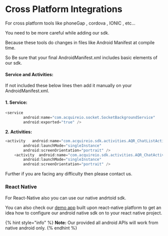 # Cross Platform Integrations

For cross platform tools like phoneGap , cordova , IONIC , etc…

You need to be more careful while adding our sdk.

Because these tools do changes in files like Android Manifest at compile time.

So Be sure that your final AndroidManifest.xml includes basic elements of our sdk.

#### **Service and Activities:**

If not included these below lines then add it manually on your AndroidManifest.xml.

#### **1. Service:**

```java
<service
		android:name="com.acquireio.socket.SocketBackgroundService"
		android:exported="true" />
```

 **2. Activities:**

```java
<activity   android:name="com.acquireio.sdk.activities.AQR_ChatListActivity"
		android:launchMode="singleInstance"
		android:screenOrientation="portrait" />
	<activity  android:name="com.acquireio.sdk.activities.AQR_ChatActivity"
		android:launchMode="singleInstance"
		android:screenOrientation="portrait" />
```

Further if you are facing any difficulty then please contact us.

### React Native

For React-Native also you can use our native andrtoid sdk.

You can also check our [demo app](https://github.com/acquireio/acquireReactProject) built upon react-native platform to get an idea how to configure our android native sdk on to your react native project.

{% hint style="info" %}
 **Note:** Our provided all android APIs will work from native android only.
{% endhint %}



